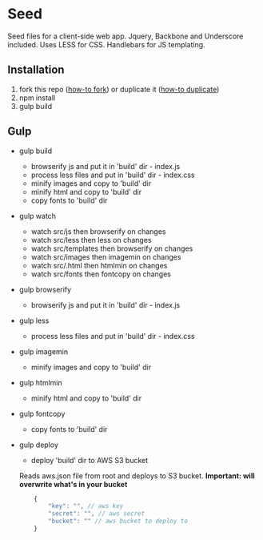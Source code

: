 # Seed

Seed files for a client-side web app. Jquery, Backbone and Underscore included. Uses LESS for CSS. Handlebars for JS templating. 

## Installation

1. fork this repo ([how-to fork](https://help.github.com/articles/fork-a-repo)) or duplicate it ([how-to duplicate](https://help.github.com/articles/duplicating-a-repository))
2. npm install
3. gulp build

## Gulp

* gulp build
    * browserify js and put it in 'build' dir - index.js
    * process less files and put in 'build' dir - index.css
    * minify images and copy to 'build' dir
    * minify html and copy to 'build' dir
    * copy fonts to 'build' dir

* gulp watch
    * watch src/js then browserify on changes
    * watch src/less then less on changes
    * watch src/templates then browserify on changes
    * watch src/images then imagemin on changes
    * watch src/.html then htmlmin on changes
    * watch src/fonts then fontcopy on changes
    
* gulp browserify
    * browserify js and put it in 'build' dir - index.js
    
* gulp less
    * process less files and put in 'build' dir - index.css
    
* gulp imagemin
    * minify images and copy to 'build' dir

* gulp htmlmin
    * minify html and copy to 'build' dir
    
* gulp fontcopy
    * copy fonts to 'build' dir
    
* gulp deploy
    * deploy 'build' dir to AWS S3 bucket
    
    Reads aws.json file from root and deploys to S3 bucket. **Important: will overwrite what's in your bucket**
    ```javascript
        {
            "key": "", // aws key
            "secret": "", // aws secret
            "bucket": "" // aws bucket to deploy to
        }
    
    